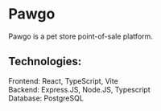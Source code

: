 # Pawgo
Pawgo is a pet store point-of-sale platform.

## Technologies:
Frontend: React, TypeScript, Vite  
Backend: Express.JS, Node.JS, Typescript  
Database: PostgreSQL  